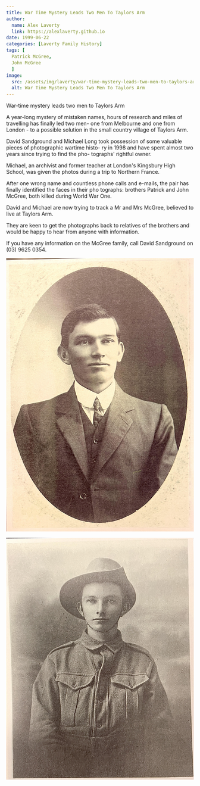 ```yaml
---
title: War Time Mystery Leads Two Men To Taylors Arm
author:
  name: Alex Laverty
  link: https://alexlaverty.github.io
date: 1999-06-22
categories: [Laverty Family History]
tags: [
  Patrick McGree,
  John McGree
  ]
image:
  src: /assets/img/laverty/war-time-mystery-leads-two-men-to-taylors-arm.jpg
  alt: War Time Mystery Leads Two Men To Taylors Arm
---
```


War-time mystery leads two men to Taylors Arm

A year-long mystery of mistaken names, hours of research and miles of travelling has finally led two men- one from Melbourne and one from London - to a possible solution in the small country village of Taylors Arm.

David Sandground and Michael Long took possession of some valuable pieces of photographic wartime histo- ry in 1998 and have spent almost two years since trying to find the pho- tographs' rightful owner.

Michael, an archivist and former teacher at London's Kingsbury High School, was given the photos during a trip to Northern France.

After one wrong name and countless phone calls and e-mails, the pair has finally identified the faces in their pho tographs: brothers Patrick and John McGree, both killed during World War One.

David and Michael are now trying to track a Mr and Mrs McGree, believed to live at Taylors Arm.

They are keen to get the photographs back to relatives of the brothers and would be happy to hear from anyone with information.

If you have any information on the McGree family, call David Sandground on (03) 9625 0354.

![](/assets/img/laverty/war-mystery001.jpg)

![](/assets/img/laverty/war-mystery002.jpg)